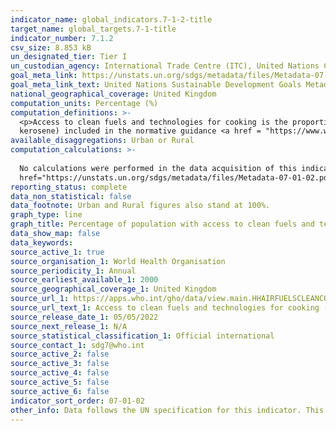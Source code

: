 ```yaml
---
indicator_name: global_indicators.7-1-2-title
target_name: global_targets.7-1-title
indicator_number: 7.1.2
csv_size: 8.853 kB
un_designated_tier: Tier I
un_custodian_agency: International Trade Centre (ITC), United Nations Conference on Trade and Development (UNCTAD), The World Trade Organization (WTO)
goal_meta_link: https://unstats.un.org/sdgs/metadata/files/Metadata-07-01-02.pdf 
goal_meta_link_text: United Nations Sustainable Development Goals Metadata (PDF 232 KB)
national_geographical_coverage: United Kingdom
computation_units: Percentage (%)
computation_definitions: >-
  <p>Access to clean fuels and technologies for cooking is the proportion of total population primarily using clean cooking fuels and technologies for cooking. </p><p> “Clean” is defined by the emission rate targets and specific fuel recommendations (i.e. against unprocessed coal and
  kerosene) included in the normative guidance <a href = "https://www.who.int/publications/i/item/9789241548885">WHO guidelines for indoor air quality - household fuel combustion.</a>
available_disaggregations: Urban or Rural
computation_calculations: >-
          
  No calculations were performed in the data acquisition of this indicator as appropriate data was readily available in the final format specified by this indicator. For detail on calculations made prior to acquisition see the <a
  href="https://unstats.un.org/sdgs/metadata/files/Metadata-07-01-02.pdf">global metadata</a>.
reporting_status: complete
data_non_statistical: false
data_footnote: Urban and Rural figures also stand at 100%.
graph_type: line
graph_title: Percentage of population with access to clean fuels and technologies for cooking
data_show_map: false
data_keywords:
source_active_1: true
source_organisation_1: World Health Organisation
source_periodicity_1: Annual
source_earliest_available_1: 2000
source_geographical_coverage_1: United Kingdom
source_url_1: https://apps.who.int/gho/data/view.main.HHAIRFUELSCLEANCOUNTRYv
source_url_text_1: Access to clean fuels and technologies for cooking (% of population)
source_release_date_1: 05/05/2022
source_next_release_1: N/A
source_statistical_classification_1: Official international
source_contact_1: sdg7@who.int
source_active_2: false
source_active_3: false
source_active_4: false
source_active_5: false
source_active_6: false
indicator_sort_order: 07-01-02
other_info: Data follows the UN specification for this indicator. This indicator has been identified in collaboration with topic experts.
---
```

